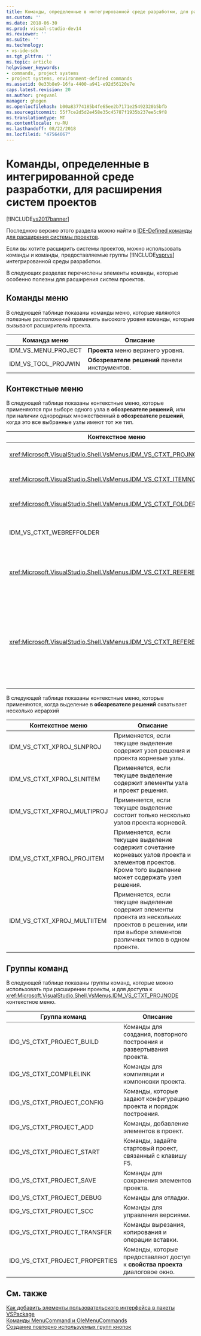 ```yaml
---
title: Команды, определенные в интегрированной среде разработки, для расширения систем проектов | Документация Майкрософт
ms.custom: ''
ms.date: 2018-06-30
ms.prod: visual-studio-dev14
ms.reviewer: ''
ms.suite: ''
ms.technology:
- vs-ide-sdk
ms.tgt_pltfrm: ''
ms.topic: article
helpviewer_keywords:
- commands, project systems
- project systems, environment-defined commands
ms.assetid: 0e33b8e9-16fa-4400-a941-e92d56120e7e
caps.latest.revision: 20
ms.author: gregvanl
manager: ghogen
ms.openlocfilehash: b00a83774185b4fe65ee2b7171e25492320b5bfb
ms.sourcegitcommit: 55f7ce2d5d2e458e35c45787f1935b237ee5c9f8
ms.translationtype: MT
ms.contentlocale: ru-RU
ms.lasthandoff: 08/22/2018
ms.locfileid: "47564067"
---
```

# <a name="ide-defined-commands-for-extending-project-systems"></a>Команды, определенные в интегрированной среде разработки, для расширения систем проектов
[!INCLUDE[vs2017banner](../../includes/vs2017banner.md)]

Последнюю версию этого раздела можно найти в [IDE-Defined команды для расширения системы проектов](https://docs.microsoft.com/visualstudio/extensibility/internals/ide-defined-commands-for-extending-project-systems).  
  
Если вы хотите расширить системы проектов, можно использовать команды и команды, предоставляемые группы [!INCLUDE[vsprvs](../../includes/vsprvs-md.md)] интегрированной среды разработки.  
  
 В следующих разделах перечислены элементы команды, которые особенно полезны для расширения систем проектов.  
  
## <a name="command-menus"></a>Команды меню  
 В следующей таблице показаны команды меню, которые являются полезные расположений применить высокого уровня команды, которые вызывают расширитель проекта.  
  
|Команда меню|Описание|  
|------------------|-----------------|  
|IDM_VS_MENU_PROJECT|**Проекта** меню верхнего уровня.|  
|IDM_VS_TOOL_PROJWIN|**Обозревателе решений** панели инструментов.|  
  
## <a name="shortcut-menus"></a>Контекстные меню  
 В следующей таблице показаны контекстные меню, которые применяются при выборе одного узла в **обозревателе решений**, или при наличии однородных множественный в **обозревателе решений**, когда это все выбранные узлы имеют тот же тип.  
  
|Контекстное меню|Описание|  
|-------------------|-----------------|  
|<xref:Microsoft.VisualStudio.Shell.VsMenus.IDM_VS_CTXT_PROJNODE>|Применяется, если выбран узел проекта.|  
|<xref:Microsoft.VisualStudio.Shell.VsMenus.IDM_VS_CTXT_ITEMNODE>|Применяется, когда выбран файл.|  
|<xref:Microsoft.VisualStudio.Shell.VsMenus.IDM_VS_CTXT_FOLDERNODE>|Применяется, когда папка выбрана.|  
|IDM_VS_CTXT_WEBREFFOLDER|Применяется при выборе папки веб-ссылки.|  
|<xref:Microsoft.VisualStudio.Shell.VsMenus.IDM_VS_CTXT_REFERENCEROOT>|Применяется, когда выбран корневой узел ссылок с именем «Ссылки».|  
|<xref:Microsoft.VisualStudio.Shell.VsMenus.IDM_VS_CTXT_REFERENCE>|Применяется, когда выбраны узлы ссылок на; к ним относятся, сборка, COM и только ссылки на проект. Не поддерживает веб-ссылки.|  
  
 В следующей таблице показаны контекстные меню, которые применяются, когда выделение в **обозревателе решений** охватывает несколько иерархий  
  
|Контекстное меню|Описание|  
|-------------------|-----------------|  
|IDM_VS_CTXT_XPROJ_SLNPROJ|Применяется, если текущее выделение содержит узел решения и проекта корневые узлы.|  
|IDM_VS_CTXT_XPROJ_SLNITEM|Применяется, если текущее выделение содержит элементы узла и проект решения.|  
|IDM_VS_CTXT_XPROJ_MULTIPROJ|Применяется, если текущее выделение состоит только несколько узлов проекта корневой.|  
|IDM_VS_CTXT_XPROJ_PROJITEM|Применяется, если текущее выделение содержит сочетание корневых узлов проекта и элементов проектов. Кроме того выделение может содержать узел решения.|  
|IDM_VS_CTXT_XPROJ_MULTIITEM|Применяется, если текущее выделение содержит элементы проекта из нескольких проектов в решении, или при выборе элементов различных типов в одном проекте.|  
  
## <a name="command-groups"></a>Группы команд  
 В следующей таблице показаны группы команд, которые можно использовать при расширении проекты, и для доступа к <xref:Microsoft.VisualStudio.Shell.VsMenus.IDM_VS_CTXT_PROJNODE> контекстное меню.  
  
|Группа команд|Описание|  
|-------------------|-----------------|  
|IDG_VS_CTXT_PROJECT_BUILD|Команды для создания, повторного построения и развертывания проекта.|  
|IDG_VS_CTXT_COMPILELINK|Команды для компиляции и компоновки проекта.|  
|IDG_VS_CTXT_PROJECT_CONFIG|Команды, которые задают конфигурацию проекта и порядок построения.|  
|IDG_VS_CTXT_PROJECT_ADD|Команды, добавление элементов в проект.|  
|IDG_VS_CTXT_PROJECT_START|Команды, задайте стартовый проект, связанный с клавишу F5.|  
|IDG_VS_CTXT_PROJECT_SAVE|Команды для сохранения элементов проекта.|  
|IDG_VS_CTXT_PROJECT_DEBUG|Команды для отладки.|  
|IDG_VS_CTXT_PROJECT_SCC|Команды для управления версиями.|  
|IDG_VS_CTXT_PROJECT_TRANSFER|Команды вырезания, копирования и операции вставки.|  
|IDG_VS_CTXT_PROJECT_PROPERTIES|Команды, которые предоставляют доступ к **свойства проекта** диалоговое окно.|  
  
## <a name="see-also"></a>См. также  
 [Как добавить элементы пользовательского интерфейса в пакеты VSPackage](../../extensibility/internals/how-vspackages-add-user-interface-elements.md)   
 [Команды MenuCommand и OleMenuCommands](../../misc/menucommands-vs-olemenucommands.md)   
 [Создание повторно используемых групп кнопок](../../extensibility/creating-reusable-groups-of-buttons.md)

